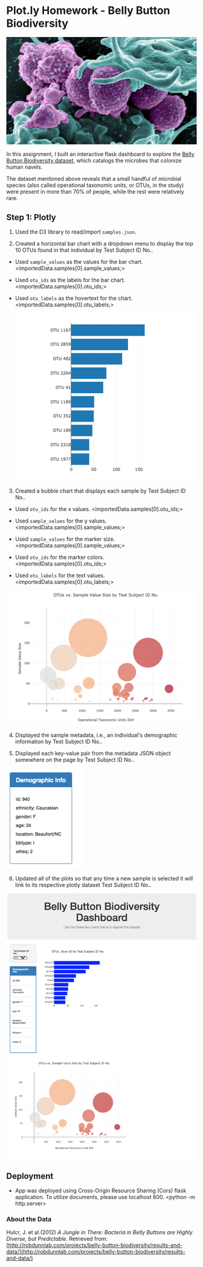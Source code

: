 # Plot.ly Homework - Belly Button Biodiversity

![Bacteria by filterforge.com](Images/Bacteria_0307_1280.jpg)

In this assignment, I built an interactive flask dashboard to explore the [Belly Button Biodiversity dataset](http://robdunnlab.com/projects/belly-button-biodiversity/), which catalogs the microbes that colonize human navels.

The dataset mentioned above reveals that a small handful of microbial species (also called operational taxonomic units, or OTUs, in the study) were present in more than 70% of people, while the rest were relatively rare. 

## Step 1: Plotly

1. Used the D3 library to read/import `samples.json`.

2. Created a horizontal bar chart with a dropdown menu to display the top 10 OTUs found in that individual by Test Subject ID No..

* Used `sample_values` as the values for the bar chart. <importedData.samples[0].sample_values;>

* Used `otu_ids` as the labels for the bar chart. <importedData.samples[0].otu_ids;>

* Used `otu_labels` as the hovertext for the chart. <importedData.samples[0].otu_labels;>

  ![bar Chart](Images/hw01.png)

3. Created a bubble chart that displays each sample by Test Subject ID No..

* Used `otu_ids` for the x values. <importedData.samples[0].otu_ids;>

* Used `sample_values` for the y values. <importedData.samples[0].sample_values;>

* Used `sample_values` for the marker size. <importedData.samples[0].sample_values;>

* Used `otu_ids` for the marker colors. <importedData.samples[0].otu_ids;>

* Used `otu_labels` for the text values. <importedData.samples[0].otu_labels;>

![Bubble Chart](Images/bubble_chart2.png)

4. Displayed the sample metadata, i.e., an individual's demographic information by Test Subject ID No..

5. Displayed each key-value pair from the metadata JSON object somewhere on the page by Test Subject ID No..

![hw](Images/hw03.png)

6. Updated all of the plots so that any time a new sample is selected it will link to its respective plotly dataset Test Subject ID No.. 

![hw](Images/dashboard_alex.png)

## Deployment

* App was deployed using Cross-Origin Resource Sharing (Cors) flask application. To utilize documents, please use localhost 800. <python -m http.server>

### About the Data

Hulcr, J. et al.(2012) _A Jungle in There: Bacteria in Belly Buttons are Highly Diverse, but Predictable_. Retrieved from: [http://robdunnlab.com/projects/belly-button-biodiversity/results-and-data/](http://robdunnlab.com/projects/belly-button-biodiversity/results-and-data/)

